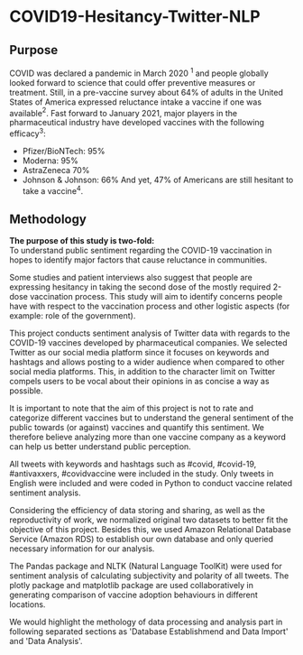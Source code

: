 # COVID19-Hesitancy-Twitter-NLP

## Purpose
COVID was declared a pandemic in March 2020 $^1$ and people globally looked forward to science that could offer preventive measures or treatment. Still, in a pre-vaccine survey about 64% of adults in the United States of America expressed reluctance intake a vaccine if one was available$^2$. Fast forward to January 2021, major players in the pharmaceutical industry have developed vaccines with the following efficacy$^3$:  
- Pfizer/BioNTech: 95%
- Moderna: 95%
- AstraZeneca 70%
- Johnson & Johnson: 66%
And yet, 47% of Americans are still hesitant to take a vaccine$^4$.  


## Methodology
**The purpose of this study is two-fold:**  
To understand public sentiment regarding the COVID-19 vaccination in hopes to identify major factors that cause reluctance in communities.   

Some studies and patient interviews also suggest that people are expressing hesitancy in taking the second dose of the mostly required 2-dose vaccination process.  This study will aim to identify concerns people have with respect to the vaccination process and other logistic aspects (for example: role of the government).

This project conducts sentiment analysis of Twitter data with regards to the COVID-19 vaccines developed by pharmaceutical companies. We selected Twitter as our social media platform since it focuses on keywords and hashtags and allows posting to a wider audience when compared to other social media platforms. This, in addition to the character limit on Twitter compels users to be vocal about their opinions in as concise a way as possible. 

It is important to note that the aim of this project is not to rate and categorize different vaccines but to understand the general sentiment of the public towards (or against) vaccines and quantify this sentiment. We therefore believe analyzing more than one vaccine company as a keyword can help us better understand public perception.  
 
All tweets with keywords and hashtags such as #covid, #covid-19, #antivaxxers, #covidvaccine were included in the study. Only tweets in English were included and were coded in Python to conduct vaccine related sentiment analysis.  
   
Considering the efficiency of data storing and sharing, as well as the reproductivity of work, we normalized original two datasets to better fit the objective of this project. Besides this, we used Amazon Relational Database Service (Amazon RDS) to establish our own database and only queried necessary information for our analysis.

The Pandas package and NLTK (Natural Language ToolKit) were used for sentiment analysis of calculating subjectivity and polarity of all tweets. The plotly package and matplotlib package are used collaboratively in generating comparison of vaccine adoption behaviours in different locations.

We would highlight the methology of data processing and analysis part in following separated sections as 'Database Establishmend and Data Import' and 'Data Analysis'.

